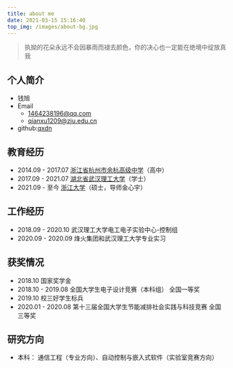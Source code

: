```yaml
---
title: about me
date: 2021-03-15 15:16:40
top_img: /images/about-bg.jpg
---
```

> 执拗的花朵永远不会因暴雨而褪去颜色，你的决心也一定能在绝境中绽放真我

## 个人简介
- 钱旭
- Email
    - [1464238196@qq.com](mailto:1464238196@qq.com)
    - qianxu1209@zju.edu.cn
- github:[qxdn](https://www.github.com/qxdn)

## 教育经历
- 2014.09 - 2017.07 [浙江省杭州市余杭高级中学](http://www.zjhzyg.net/)（高中）
- 2017.09 - 2021.07 [湖北省武汉理工大学](https://www.whut.edu.cn/)（学士）
- 2021.09 - 至今 [浙江大学](https://www.zju.edu.cn/)（硕士，导师金心宇）

## 工作经历
- 2018.09 - 2020.10 武汉理工大学电工电子实验中心-控制组
- 2020.09 - 2020.09 烽火集团和武汉理工大学专业实习

## 获奖情况
- 2018.10 国家奖学金
- 2018.10 - 2019.08 全国大学生电子设计竞赛（本科组） 全国一等奖
- 2019.10 校三好学生标兵
- 2020.01 - 2020.08 第十三届全国大学生节能减排社会实践与科技竞赛 全国三等奖

## 研究方向
- 本科： 通信工程（专业方向）、自动控制与嵌入式软件（实验室竞赛方向）